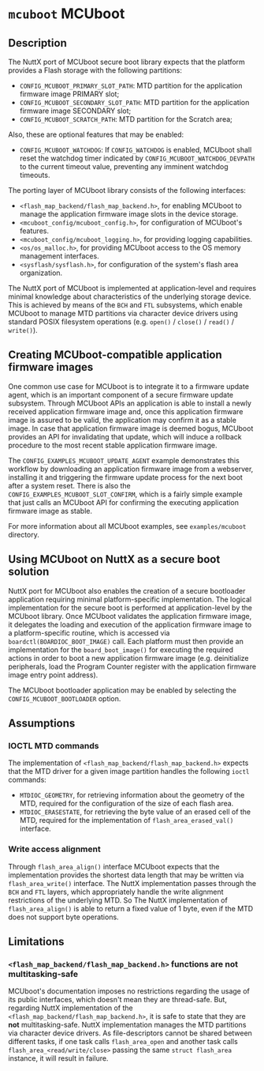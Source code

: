 # `mcuboot` MCUboot

## Description

The NuttX port of MCUboot secure boot library expects that the platform
provides a Flash storage with the following partitions:

  - `CONFIG_MCUBOOT_PRIMARY_SLOT_PATH`: MTD partition for the
    application firmware image PRIMARY slot;
  - `CONFIG_MCUBOOT_SECONDARY_SLOT_PATH`: MTD partition for the
    application firmware image SECONDARY slot;
  - `CONFIG_MCUBOOT_SCRATCH_PATH`: MTD partition for the Scratch area;

Also, these are optional features that may be enabled:

  - `CONFIG_MCUBOOT_WATCHDOG`: If `CONFIG_WATCHDOG` is enabled, MCUboot
    shall reset the watchdog timer indicated by
    `CONFIG_MCUBOOT_WATCHDOG_DEVPATH` to the current timeout value,
    preventing any imminent watchdog timeouts.

The porting layer of MCUboot library consists of the following
interfaces:

  - `<flash_map_backend/flash_map_backend.h>`, for enabling MCUboot to
    manage the application firmware image slots in the device storage.
  - `<mcuboot_config/mcuboot_config.h>`, for configuration of MCUboot's
    features.
  - `<mcuboot_config/mcuboot_logging.h>`, for providing logging
    capabilities.
  - `<os/os_malloc.h>`, for providing MCUboot access to the OS memory
    management interfaces.
  - `<sysflash/sysflash.h>`, for configuration of the system's flash
    area organization.

The NuttX port of MCUboot is implemented at application-level and
requires minimal knowledge about characteristics of the underlying
storage device. This is achieved by means of the `BCH` and `FTL`
subsystems, which enable MCUboot to manage MTD partitions via character
device drivers using standard POSIX filesystem operations (e.g. `open()`
/ `close()` / `read()` / `write()`).

## Creating MCUboot-compatible application firmware images

One common use case for MCUboot is to integrate it to a firmware update
agent, which is an important component of a secure firmware update
subsystem. Through MCUboot APIs an application is able to install a
newly received application firmware image and, once this application
firmware image is assured to be valid, the application may confirm it as
a stable image. In case that application firmware image is deemed bogus,
MCUboot provides an API for invalidating that update, which will induce
a rollback procedure to the most recent stable application firmware
image.

The `CONFIG_EXAMPLES_MCUBOOT_UPDATE_AGENT` example demonstrates this
workflow by downloading an application firmware image from a webserver,
installing it and triggering the firmware update process for the next
boot after a system reset. There is also the
`CONFIG_EXAMPLES_MCUBOOT_SLOT_CONFIRM`, which is a fairly simple example
that just calls an MCUboot API for confirming the executing application
firmware image as stable.

For more information about all MCUboot examples, see `examples/mcuboot`
directory.

## Using MCUboot on NuttX as a secure boot solution

NuttX port for MCUboot also enables the creation of a secure bootloader
application requiring minimal platform-specific implementation. The
logical implementation for the secure boot is performed at
application-level by the MCUboot library. Once MCUboot validates the
application firmware image, it delegates the loading and execution of
the application firmware image to a platform-specific routine, which is
accessed via `boardctl(BOARDIOC_BOOT_IMAGE)` call. Each platform must
then provide an implementation for the `board_boot_image()` for
executing the required actions in order to boot a new application
firmware image (e.g. deinitialize peripherals, load the Program Counter
register with the application firmware image entry point address).

The MCUboot bootloader application may be enabled by selecting the
`CONFIG_MCUBOOT_BOOTLOADER` option.

## Assumptions

### IOCTL MTD commands

The implementation of `<flash_map_backend/flash_map_backend.h>` expects
that the MTD driver for a given image partition handles the following
`ioctl` commands:

  - `MTDIOC_GEOMETRY`, for retrieving information about the geometry of
    the MTD, required for the configuration of the size of each flash
    area.
  - `MTDIOC_ERASESTATE`, for retrieving the byte value of an erased cell
    of the MTD, required for the implementation of
    `flash_area_erased_val()` interface.

### Write access alignment

Through `flash_area_align()` interface MCUboot expects that the
implementation provides the shortest data length that may be written via
`flash_area_write()` interface. The NuttX implementation passes through
the `BCH` and `FTL` layers, which appropriately handle the write
alignment restrictions of the underlying MTD. So The NuttX
implementation of `flash_area_align()` is able to return a fixed value
of 1 byte, even if the MTD does not support byte operations.

## Limitations

### `<flash_map_backend/flash_map_backend.h>` functions are not multitasking-safe

MCUboot's documentation imposes no restrictions regarding the usage of
its public interfaces, which doesn't mean they are thread-safe. But,
regarding NuttX implementation of the
`<flash_map_backend/flash_map_backend.h>`, it is safe to state that they
are **not** multitasking-safe. NuttX implementation manages the MTD
partitions via character device drivers. As file-descriptors cannot be
shared between different tasks, if one task calls `flash_area_open` and
another task calls `flash_area_<read/write/close>` passing the same
`struct flash_area` instance, it will result in failure.
